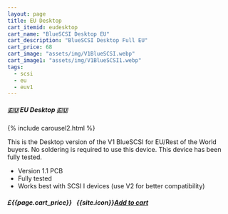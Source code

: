 ```yaml
---
layout: page
title: EU Desktop
cart_itemid: eudesktop
cart_name: "BlueSCSI Desktop EU"
cart_description: "BlueSCSI Desktop Full EU"
cart_price: 68
cart_image: "assets/img/V1BlueSCSI.webp"
cart_image1: "assets/img/V1BlueSCSI1.webp"
tags: 
  - scsi
  - eu
  - euv1
---
```


##### 🇪🇺 EU Desktop 🇪🇺

{% include carousel2.html %}

This is the Desktop version of the V1 BlueSCSI for EU/Rest of the World buyers. No soldering is required to use this device. This device has been fully tested.

* Version 1.1 PCB
* Fully tested
* Works best with SCSI I devices (use V2 for better compatibility) 

##### £{{page.cart_price}} &nbsp; {{site.icon}}[Add to cart](/cart#{{page.cart_itemid}})